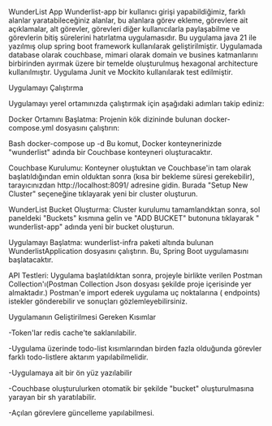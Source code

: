 WunderList App
Wunderlist-app bir kullanıcı girişi yapabildiğimiz, farklı alanlar yaratabileceğiniz alanlar, bu alanlara görev ekleme, görevlere ait açıklamalar, alt
görevler, görevleri diğer kullanıcılarla paylaşabilme ve görevlerin bitiş sürelerini hatırlatma uygulamasıdır. Bu uygulama java 21 ile yazılmış olup
spring boot framework kullanılarak geliştirilmiştir. Uygulamada database olarak couchbase, mimari olarak domain ve busines katmanlarını birbirinden
ayırmak üzere bir temelde oluşturulmuş hexagonal architecture kullanılmıştır. Uygulama Junit ve Mockito kullanılarak test edilmiştir.

Uygulamayı Çalıştırma

Uygulamayı yerel ortamınızda çalıştırmak için aşağıdaki adımları takip ediniz:

Docker Ortamını Başlatma: Projenin kök dizininde bulunan docker-compose.yml dosyasını çalıştırın:

Bash
docker-compose up -d
Bu komut, Docker konteynerinizde "wunderlist" adında bir Couchbase konteyneri oluşturacaktır.

Couchbase Kurulumu: Konteyner oluştuktan ve Couchbase'in tam olarak başlatıldığından emin olduktan sonra (kısa bir bekleme süresi gerekebilir),
tarayıcınızdan http://localhost:8091/ adresine gidin. Burada "Setup New Cluster" seçeneğine tıklayarak yeni bir cluster oluşturun.

WunderList Bucket Oluşturma: Cluster kurulumu tamamlandıktan sonra, sol paneldeki "Buckets" kısmına gelin ve "ADD BUCKET" butonuna tıklayarak "
wunderlist-app" adında yeni bir bucket oluşturun.

Uygulamayı Başlatma: wunderlist-infra paketi altında bulunan WunderlistApplication dosyasını çalıştırın. Bu, Spring Boot uygulamasını başlatacaktır.

API Testleri: Uygulama başlatıldıktan sonra, projeyle birlikte verilen Postman Collection'ı(Postman Collection Json dosyası şekilde proje içerisinde yer almaktadır.) Postman'e import ederek uygulama uç noktalarına (
endpoints) istekler gönderebilir ve sonuçları gözlemleyebilirsiniz.

Uygulamanın Geliştirilmesi Gereken Kısımlar

-Token'lar redis cache'te saklanılabilir.

-Uygulama üzerinde todo-list kısımlarından birden fazla olduğunda görevler farklı todo-listlere aktarım yapılabilmelidir.

-Uygulamaya ait bir ön yüz yazılabilir

-Couchbase oluşturulurken otomatik bir şekilde "bucket" oluşturulmasına yarayan bir sh yaratılabilir.

-Açılan görevlere güncelleme yapılabilmesi.		